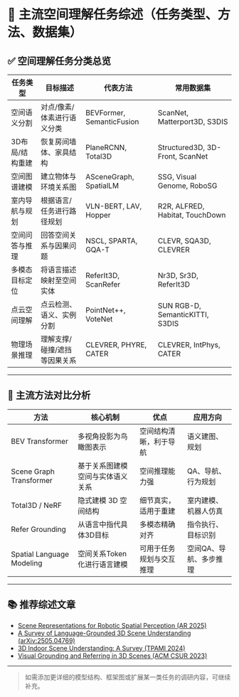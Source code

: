 # 🧭 主流空间理解任务综述（任务类型、方法、数据集）

## ✅ 空间理解任务分类总览

| 任务类型           | 目标描述                     | 代表方法                    | 常用数据集                          |
|--------------------|------------------------------|-----------------------------|-------------------------------------|
| 空间语义分割       | 对点/像素/体素进行语义分类  | BEVFormer, SemanticFusion   | ScanNet, Matterport3D, S3DIS        |
| 3D布局/结构重建    | 恢复房间墙体、家具结构       | PlaneRCNN, Total3D          | Structured3D, 3D-Front, ScanNet     |
| 空间图谱建模       | 建立物体与环境关系图         | ASceneGraph, SpatialLM      | SSG, Visual Genome, RoboSG          |
| 室内导航与规划     | 根据语言/任务进行路径规划   | VLN-BERT, LAV, Hopper       | R2R, ALFRED, Habitat, TouchDown     |
| 空间问答与推理     | 回答空间关系与因果问题       | NSCL, SPARTA, GQA-T         | CLEVR, SQA3D, CLEVRER               |
| 多模态目标定位     | 将语言描述映射至空间实体     | ReferIt3D, ScanRefer        | Nr3D, Sr3D, ReferIt3D               |
| 点云空间理解       | 点云检测、语义、实例分割     | PointNet++, VoteNet         | SUN RGB-D, SemanticKITTI, S3DIS     |
| 物理场景推理       | 理解支撑/碰撞/遮挡等因果关系 | CLEVRER, PHYRE, CATER       | CLEVRER, IntPhys, CATER             |

---

## 🧠 主流方法对比分析

| 方法                 | 核心机制                         | 优点                           | 应用方向                    |
|----------------------|----------------------------------|--------------------------------|-----------------------------|
| BEV Transformer       | 多视角投影为鸟瞰图表示           | 空间结构清晰，利于导航        | 语义建图、规划              |
| Scene Graph Transformer | 基于关系图建模空间与实体语义关系 | 空间推理能力强                | QA、导航、行为规划          |
| Total3D / NeRF        | 隐式建模 3D 空间结构             | 细节真实，适用于重建          | 室内建模、机器人仿真        |
| Refer Grounding       | 从语言中指代具体3D目标           | 多模态精确对齐                | 指令执行、目标识别          |
| Spatial Language Modeling | 空间关系Token化进行语言建模     | 可用于任务规划与交互推理      | 空间QA、导航、多步推理      |

---

## 📚 推荐综述文章

- [Scene Representations for Robotic Spatial Perception (AR 2025)](https://www.annualreviews.org/doi/10.1146/annurev-control-040423-030709)
- [A Survey of Language-Grounded 3D Scene Understanding (arXiv:2505.04769)](https://arxiv.org/abs/2505.04769)
- [3D Indoor Scene Understanding: A Survey (TPAMI 2024)](https://ieeexplore.ieee.org/document/10180249)
- [Visual Grounding and Referring in 3D Scenes (ACM CSUR 2023)](https://dl.acm.org/doi/10.1145/3608899)

---

> 如需添加更详细的模型结构、框架图或扩展某一类任务的调研内容，可继续补充。
